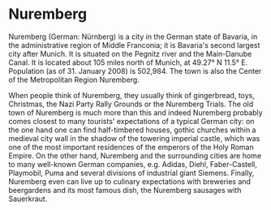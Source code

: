 # Nuremberg
Nuremberg (German: Nürnberg) is a city in the German state of Bavaria, in
the administrative region of Middle Franconia; it is Bavaria's second largest
city after Munich. It is situated on the Pegnitz river and the Main-Danube
Canal. It is located about 105 miles north of Munich, at 49.27° N 11.5° E.
Population (as of 31. January 2008) is 502,984. The town is also the Center of
the Metropolitan Region Nuremberg.

When people think of Nuremberg, they usually think of gingerbread, toys,
Christmas, the Nazi Party Rally Grounds or the Nuremberg Trials. The old town
of Nuremberg is much more than this and indeed Nuremberg probably comes closest
to many tourists' expectations of a typical German city: on the one hand one
can find half-timbered houses, gothic churches within a medieval city wall in
the shadow of the towering imperial castle, which was one of the most important
residences of the emperors of the Holy Roman Empire. On the other hand,
Nuremberg and the surrounding cities are home to many well-known German
companies, e.g. Adidas, Diehl, Faber-Castell, Playmobil, Puma and several
divisions of industrial giant Siemens. Finally, Nuremberg even can live up to
culinary expectations with breweries and beergardens and its most famous dish,
the Nuremberg sausages with Sauerkraut.
